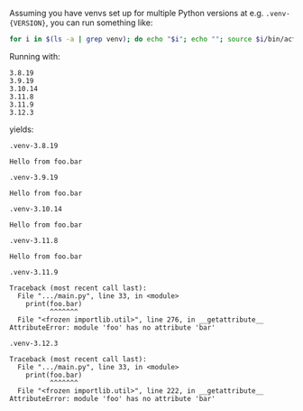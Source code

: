 Assuming you have venvs set up for multiple Python versions at e.g.
`.venv-{VERSION}`, you can run something like:

```sh
for i in $(ls -a | grep venv); do echo "$i"; echo ""; source $i/bin/activate; python main.py; echo ""; done
```

Running with:

```
3.8.19
3.9.19
3.10.14
3.11.8
3.11.9
3.12.3
```

yields:

```
.venv-3.8.19

Hello from foo.bar

.venv-3.9.19

Hello from foo.bar

.venv-3.10.14

Hello from foo.bar

.venv-3.11.8

Hello from foo.bar

.venv-3.11.9

Traceback (most recent call last):
  File ".../main.py", line 33, in <module>
    print(foo.bar)
          ^^^^^^^
  File "<frozen importlib.util>", line 276, in __getattribute__
AttributeError: module 'foo' has no attribute 'bar'

.venv-3.12.3

Traceback (most recent call last):
  File ".../main.py", line 33, in <module>
    print(foo.bar)
          ^^^^^^^
  File "<frozen importlib.util>", line 222, in __getattribute__
AttributeError: module 'foo' has no attribute 'bar'
```
